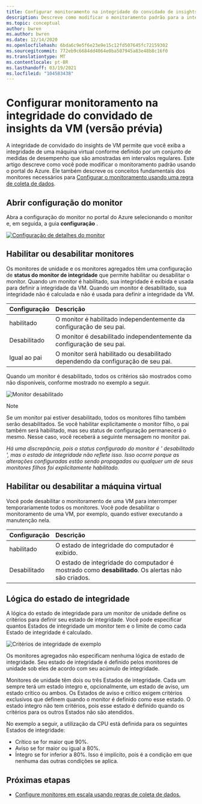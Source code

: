 ```yaml
---
title: Configurar monitoramento na integridade do convidado de insights da VM (versão prévia)
description: Descreve como modificar o monitoramento padrão para a integridade de convidado do insights de VM (versão prévia) usando o portal do Azure.
ms.topic: conceptual
author: bwren
ms.author: bwren
ms.date: 12/14/2020
ms.openlocfilehash: 6bda6c9e5f6e23e9e15c12fd507645fc72159302
ms.sourcegitcommit: 772eb9c6684dd4864e0ba507945a83e48b8c16f0
ms.translationtype: MT
ms.contentlocale: pt-BR
ms.lasthandoff: 03/19/2021
ms.locfileid: "104583438"
---
```

# <a name="configure-monitoring-in-vm-insights-guest-health-preview"></a>Configurar monitoramento na integridade do convidado de insights da VM (versão prévia)
A integridade de convidado do insights de VM permite que você exiba a integridade de uma máquina virtual conforme definido por um conjunto de medidas de desempenho que são amostradas em intervalos regulares. Este artigo descreve como você pode modificar o monitoramento padrão usando o portal do Azure. Ele também descreve os conceitos fundamentais dos monitores necessários para [Configurar o monitoramento usando uma regra de coleta de dados](vminsights-health-configure-dcr.md).

## <a name="open-monitor-configuration"></a>Abrir configuração do monitor
Abra a configuração do monitor no portal do Azure selecionando o monitor e, em seguida, a guia **configuração** .

[![Configuração de detalhes do monitor](media/vminsights-health-overview/monitor-details-configuration.png)](media/vminsights-health-overview/monitor-details-configuration.png#lightbox)

## <a name="enable-or-disable-monitors"></a>Habilitar ou desabilitar monitores
Os monitores de unidade e os monitores agregados têm uma configuração de **status do monitor de integridade** que permite habilitar ou desabilitar o monitor. Quando um monitor é habilitado, sua integridade é exibida e usada para definir a integridade da VM. Quando um monitor é desabilitado, sua integridade não é calculada e não é usada para definir a integridade da VM.

| Configuração | Descrição |
|:---|:---|
| habilitado | O monitor é habilitado independentemente da configuração de seu pai. |
| Desabilitado | O monitor é desabilitado independentemente da configuração de seu pai. |
| Igual ao pai | O monitor será habilitado ou desabilitado dependendo da configuração de seu pai. |

Quando um monitor é desabilitado, todos os critérios são mostrados como não disponíveis, conforme mostrado no exemplo a seguir.

![Monitor desabilitado](media/vminsights-health-configure/disabled-monitor.png)


> [!NOTE]
> Se um monitor pai estiver desabilitado, todos os monitores filho também serão desabilitados. Se você habilitar explicitamente o monitor filho, o pai também será habilitado, mas seu status de configuração permanecerá o mesmo. Nesse caso, você receberá a seguinte mensagem no monitor pai.
>
> *Há uma discrepância, pois o status configurado do monitor é ' desabilitado ', mas o estado de integridade não reflete isso. Isso ocorre porque as alterações configuradas estão sendo propagadas ou qualquer um de seus monitores filhos foi explicitamente habilitado.*

## <a name="enable-or-disable-virtual-machine"></a>Habilitar ou desabilitar a máquina virtual
Você pode desabilitar o monitoramento de uma VM para interromper temporariamente todos os monitores. Você pode desabilitar o monitoramento de uma VM, por exemplo, quando estiver executando a manutenção nela.

| Configuração | Descrição |
|:---|:---|
| habilitado  | O estado de integridade do computador é exibido. |
| Desabilitado | O estado de integridade do computador é mostrado como **desabilitado**. Os alertas não são criados. |

## <a name="health-state-logic"></a>Lógica do estado de integridade
A lógica do estado de integridade para um monitor de unidade define os critérios para definir seu estado de integridade. Você pode especificar quantos Estados de integridade um monitor tem e o limite de como cada Estado de integridade é calculado.

![Critérios de integridade de exemplo](media/vminsights-health-configure/sample-health-criteria.png)

Os monitores agregados não especificam nenhuma lógica de estado de integridade. Seu estado de integridade é definido pelos monitores de unidade sob eles de acordo com seu acúmulo de integridade.

Monitores de unidade têm dois ou três Estados de integridade. Cada um sempre terá um estado íntegro e, opcionalmente, um estado de aviso, um estado crítico ou ambos. Os Estados de aviso e crítico exigem critérios exclusivos que definem quando o monitor é definido como esse estado. O estado íntegro não tem critérios, pois esse estado é definido quando os critérios para os outros Estados não são atendidos.

No exemplo a seguir, a utilização da CPU está definida para os seguintes Estados de integridade:

- Crítico se for maior que 90%.
- Aviso se for maior ou igual a 80%.
- Íntegro se for inferior a 80%. Isso é implícito, pois é a condição em que nenhuma das outras condições se aplica.

## <a name="next-steps"></a>Próximas etapas

- [Configure monitores em escala usando regras de coleta de dados.](vminsights-health-configure-dcr.md)
